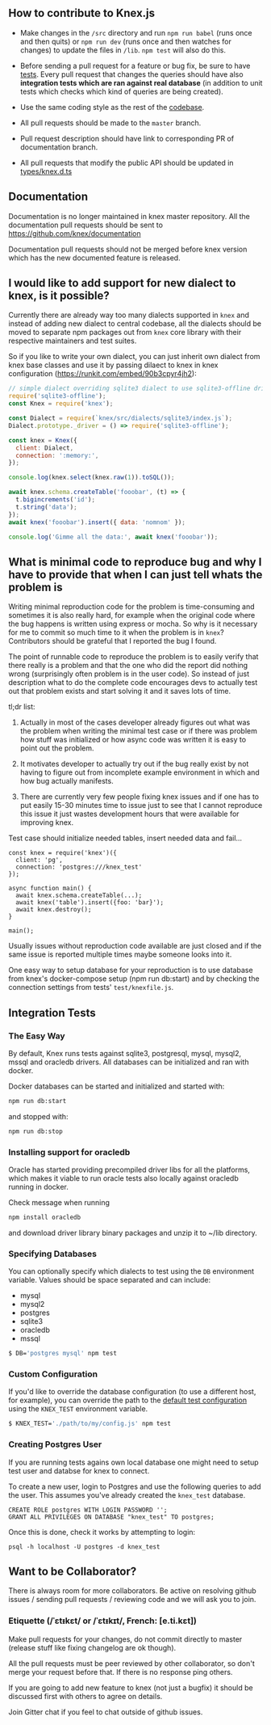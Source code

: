 ## How to contribute to Knex.js

- Make changes in the `/src` directory and run `npm run babel` (runs once and
  then quits) or `npm run dev` (runs once and then watches for changes) to
  update the files in `/lib`. `npm test` will also do this.

- Before sending a pull request for a feature or bug fix, be sure to have
  [tests](https://github.com/tgriesser/knex/tree/master/test). Every pull request that changes the queries should have
  also **integration tests which are ran against real database** (in addition to unit tests which checks which kind of queries
  are being created).

- Use the same coding style as the rest of the
  [codebase](https://github.com/tgriesser/knex/blob/master/knex.js).

- All pull requests should be made to the `master` branch.

- Pull request description should have link to corresponding PR of documentation branch.

- All pull requests that modify the public API should be updated in [types/knex.d.ts](https://github.com/tgriesser/knex/blob/master/types/knex.d.ts)

## Documentation

Documentation is no longer maintained in knex master repository. All the documentation pull requests should be sent to https://github.com/knex/documentation

Documentation pull requests should not be merged before knex version which has the new documented feature is released.

## I would like to add support for new dialect to knex, is it possible?

Currently there are already way too many dialects supported in `knex` and instead of adding new dialect to central codebase, all the dialects should be moved to separate npm packages out from `knex` core library with their respective maintainers and test suites.

So if you like to write your own dialect, you can just inherit own dialect from knex base classes and use it by passing dilaect to knex in knex configuration (https://runkit.com/embed/90b3cpyr4jh2):

```js
// simple dialect overriding sqlite3 dialect to use sqlite3-offline driver
require('sqlite3-offline');
const Knex = require('knex');

const Dialect = require(`knex/src/dialects/sqlite3/index.js`);
Dialect.prototype._driver = () => require('sqlite3-offline');

const knex = Knex({
  client: Dialect,
  connection: ':memory:',
});

console.log(knex.select(knex.raw(1)).toSQL());

await knex.schema.createTable('fooobar', (t) => {
  t.bigincrements('id');
  t.string('data');
});
await knex('fooobar').insert({ data: 'nomnom' });

console.log('Gimme all the data:', await knex('fooobar'));
```

## What is minimal code to reproduce bug and why I have to provide that when I can just tell whats the problem is

Writing minimal reproduction code for the problem is time-consuming and sometimes it is also really hard, for
example when the original code where the bug happens is written using express or mocha. So why is it necessary
for me to commit so much time to it when the problem is in `knex`? Contributors should be grateful that I reported
the bug I found.

The point of runnable code to reproduce the problem is to easily verify that there really is a problem and that the one
who did the report did nothing wrong (surprisingly often problem is in the user code). So instead of just description
what to do the complete code encourages devs to actually test out that problem exists and start solving it and it
saves lots of time.

tl;dr list:

1. Actually in most of the cases developer already figures out what was the problem when writing the minimal test case
   or if there was problem how stuff was initialized or how async code was written it is easy to point out the problem.

2. It motivates developer to actually try out if the bug really exist by not having to figure out from incomplete example
   environment in which and how bug actually manifests.

3. There are currently very few people fixing knex issues and if one has to put easily 15-30 minutes time to issue just
   to see that I cannot reproduce this issue it just wastes development hours that were available for improving knex.

Test case should initialize needed tables, insert needed data and fail...

```
const knex = require('knex')({
  client: 'pg',
  connection: 'postgres:///knex_test'
});

async function main() {
  await knex.schema.createTable(...);
  await knex('table').insert({foo: 'bar}');
  await knex.destroy();
}

main();
```

Usually issues without reproduction code available are just closed and if the same issue is reported multiple
times maybe someone looks into it.

One easy way to setup database for your reproduction is to use database from knex's docker-compose setup (npm run db:start) and by checking the connection settings from tests' `test/knexfile.js`.

## Integration Tests

### The Easy Way

By default, Knex runs tests against sqlite3, postgresql, mysql, mysql2, mssql and oracledb drivers. All databases can be initialized and ran with docker.

Docker databases can be started and initialized and started with:

```bash
npm run db:start
```

and stopped with:

```bash
npm run db:stop
```

### Installing support for oracledb

Oracle has started providing precompiled driver libs for all the platforms, which makes it viable to run oracle tests also locally against oracledb running in docker.

Check message when running

```bash
npm install oracledb
```

and download driver library binary packages and unzip it to ~/lib directory.

### Specifying Databases

You can optionally specify which dialects to test using the `DB` environment variable. Values should be space separated and can include:

- mysql
- mysql2
- postgres
- sqlite3
- oracledb
- mssql

```bash
$ DB='postgres mysql' npm test
```

### Custom Configuration

If you'd like to override the database configuration (to use a different host, for example), you can override the path to the [default test configuration](https://github.com/tgriesser/knex/blob/master/test/knexfile.js) using the `KNEX_TEST` environment variable.

```bash
$ KNEX_TEST='./path/to/my/config.js' npm test
```

### Creating Postgres User

If you are running tests agains own local database one might need to setup test user and databse for knex to connect.

To create a new user, login to Postgres and use the following queries to add the user. This assumes you've already created the `knex_test` database.

```
CREATE ROLE postgres WITH LOGIN PASSWORD '';
GRANT ALL PRIVILEGES ON DATABASE "knex_test" TO postgres;
```

Once this is done, check it works by attempting to login:

```
psql -h localhost -U postgres -d knex_test
```

## Want to be Collaborator?

There is always room for more collaborators. Be active on resolving github issues / sending pull requests / reviewing code and we will ask you to join.

### Etiquette (/ˈɛtᵻkɛt/ or /ˈɛtᵻkɪt/, French: [e.ti.kɛt])

Make pull requests for your changes, do not commit directly to master (release stuff like fixing changelog are ok though).

All the pull requests must be peer reviewed by other collaborator, so don't merge your request before that. If there is no response ping others.

If you are going to add new feature to knex (not just a bugfix) it should be discussed first with others to agree on details.

Join Gitter chat if you feel to chat outside of github issues.
